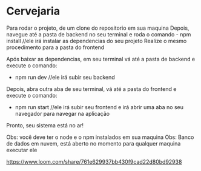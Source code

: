 # Cervejaria

Para rodar o projeto, de um clone do repositorio em sua maquina
Depois, navegue até a pasta de backend no seu terminal e roda o comando - npm install //ele irá instalar as dependencias do seu projeto
Realize o mesmo procedimento para a pasta do frontend

Após baixar as dependencias, em seu terminal vá até a pasta de backend e execute o comando: 
- npm run dev //ele irá subir seu backend

Depois, abra outra aba de seu terminal, vá até a pasta do frontend e execute o comando:
- npm run start //ele irá subir seu frontend e irá abrir uma aba no seu navegador para navegar na aplicação

Pronto, seu sistema está no ar!

Obs: você deve ter o node e o npm instalados em sua maquina
Obs: Banco de dados em nuvem, está aberto no momento para qualquer maquina executar ele


https://www.loom.com/share/761e629937bb430f9cad22d80bd92938
